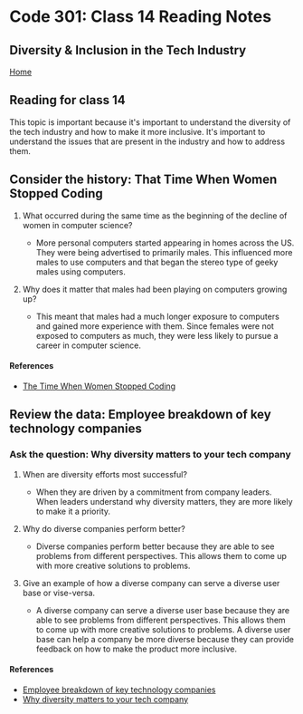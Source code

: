 # Code 301: Class 14 Reading Notes

## Diversity & Inclusion in the Tech Industry

[Home](https://mtorres6739.github.io/reading-notes/)

## Reading for class 14

This topic is important because it's important to understand the diversity of the tech industry and how to make it more inclusive.  It's important to understand the issues that are present in the industry and how to address them.

## Consider the history: That Time When Women Stopped Coding

1. What occurred during the same time as the beginning of the decline of women in computer science?

    - More personal computers started appearing in homes across the US.  They were being advertised to primarily males.  This influenced more males to use computers and that began the stereo type of geeky males using computers.

2. Why does it matter that males had been playing on computers growing up?

    - This meant that males had a much longer exposure to computers and gained more experience with them.  Since females were not exposed to computers as much, they were less likely to pursue a career in computer science.

#### References

- [The Time When Women Stopped Coding](https://www.npr.org/sections/money/2014/10/21/357629765/when-women-stopped-coding)

## Review the data: Employee breakdown of key technology companies

### Ask the question: Why diversity matters to your tech company

1. When are diversity efforts most successful?

    - When they are driven by a commitment from company leaders.  When leaders understand why diversity matters, they are more likely to make it a priority.

2. Why do diverse companies perform better?

    - Diverse companies perform better because they are able to see problems from different perspectives.  This allows them to come up with more creative solutions to problems.

3. Give an example of how a diverse company can serve a diverse user base or vise-versa.

    - A diverse company can serve a diverse user base because they are able to see problems from different perspectives.  This allows them to come up with more creative solutions to problems. A diverse user base can help a company be more diverse because they can provide feedback on how to make the product more inclusive.


#### References
- [Employee breakdown of key technology companies](https://informationisbeautiful.net/visualizations/diversity-in-tech/)
- [Why diversity matters to your tech company](https://www.payscale.com/college-salary-report/best-jobs/2017/why-diversity-matters-to-your-tech-company)